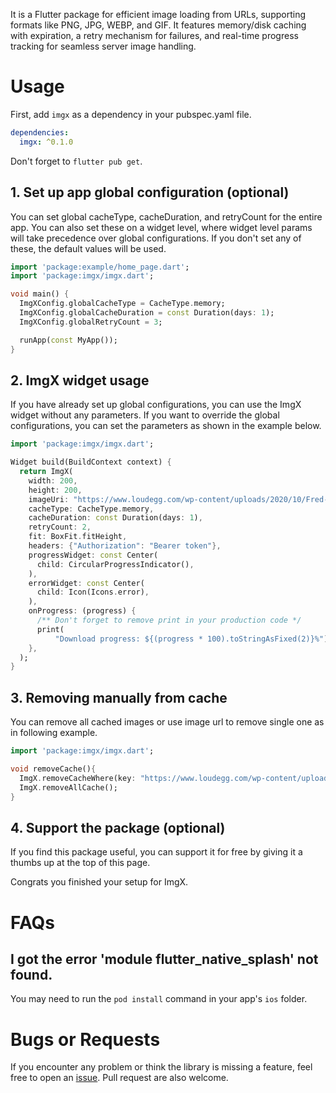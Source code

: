 It is a Flutter package for efficient image loading from URLs, supporting formats like PNG, JPG, WEBP, and GIF. It features memory/disk caching with expiration, a retry mechanism for failures, and real-time progress tracking for seamless server image handling.

# Usage

First, add `imgx` as a dependency in your pubspec.yaml file.

```yaml
dependencies:
  imgx: ^0.1.0
```

Don't forget to `flutter pub get`.

## 1. Set up app global configuration (optional)

You can set global cacheType, cacheDuration, and retryCount for the entire app. You can also set these on a widget level, where widget level params will take precedence over global configurations. If you don't set any of these, the default values will be used.

```dart
import 'package:example/home_page.dart';
import 'package:imgx/imgx.dart';

void main() {
  ImgXConfig.globalCacheType = CacheType.memory;
  ImgXConfig.globalCacheDuration = const Duration(days: 1);
  ImgXConfig.globalRetryCount = 3;

  runApp(const MyApp());
}

```

## 2. ImgX widget usage

If you have already set up global configurations, you can use the ImgX widget without any parameters. If you want to override the global configurations, you can set the parameters as shown in the example below.

```dart
import 'package:imgx/imgx.dart';

Widget build(BuildContext context) {
  return ImgX(
    width: 200,
    height: 200,
    imageUri: "https://www.loudegg.com/wp-content/uploads/2020/10/Fred-Flintstone.jpg",
    cacheType: CacheType.memory,
    cacheDuration: const Duration(days: 1),
    retryCount: 2,
    fit: BoxFit.fitHeight,
    headers: {"Authorization": "Bearer token"},
    progressWidget: const Center(
      child: CircularProgressIndicator(),
    ),
    errorWidget: const Center(
      child: Icon(Icons.error),
    ),
    onProgress: (progress) {
      /** Don't forget to remove print in your production code */
      print(
          "Download progress: ${(progress * 100).toStringAsFixed(2)}%");
    },
  );
}

```
## 3. Removing manually from cache

You can remove all cached images or use image url to remove single one as in following example.

```dart
import 'package:imgx/imgx.dart';

void removeCache(){
  ImgX.removeCacheWhere(key: "https://www.loudegg.com/wp-content/uploads/2020/10/Fred-Flintstone.jpg");
  ImgX.removeAllCache();
}

```

## 4. Support the package (optional)

If you find this package useful, you can support it for free by giving it a thumbs up at the top of this page. 


Congrats you finished your setup for ImgX.

# FAQs

## I got the error 'module flutter_native_splash' not found.

You may need to run the `pod install` command in your app's `ios` folder.


# Bugs or Requests

If you encounter any problem or think the library is missing a feature, feel free to open an [issue](https://github.com/huygenlabs/imgx/issues/new). Pull request are also welcome.
